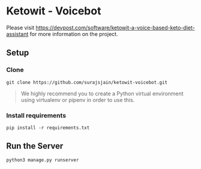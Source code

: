 # Ketowit - Voicebot
Please visit https://devpost.com/software/ketowit-a-voice-based-keto-diet-assistant for more information on the project.

## Setup
### Clone
```
git clone https://github.com/surajsjain/ketowit-voicebot.git
```
> We highly recommend you to create a Python virtual environment using virtualenv or pipenv in order to use this.
### Install requirements
```
pip install -r requirements.txt
```
## Run the Server
```
python3 manage.py runserver
